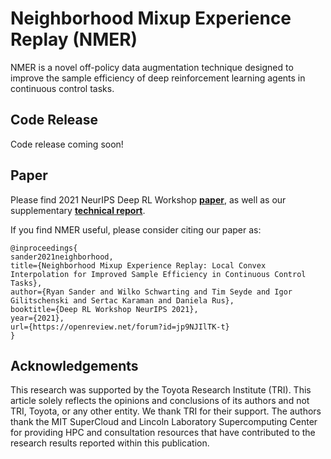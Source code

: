 # Neighborhood Mixup Experience Replay (NMER)
NMER is a novel off-policy data augmentation technique designed to improve the sample efficiency of deep reinforcement learning agents in continuous control tasks.


## Code Release
Code release coming soon!

## Paper
Please find 2021 NeurIPS Deep RL Workshop **[paper](https://openreview.net/pdf?id=jp9NJIlTK-t)**, as well as our supplementary **[technical report](https://rmsander.github.io/projects/nmer_tech_report.pdf)**. 

If you find NMER useful, please consider citing our paper as:

```
@inproceedings{
sander2021neighborhood,
title={Neighborhood Mixup Experience Replay: Local Convex Interpolation for Improved Sample Efficiency in Continuous Control Tasks},
author={Ryan Sander and Wilko Schwarting and Tim Seyde and Igor Gilitschenski and Sertac Karaman and Daniela Rus},
booktitle={Deep RL Workshop NeurIPS 2021},
year={2021},
url={https://openreview.net/forum?id=jp9NJIlTK-t}
}
```

## Acknowledgements
This research was supported by the Toyota Research Institute (TRI). This article solely reflects the opinions and conclusions of its authors and not TRI,
Toyota, or any other entity. We thank TRI for their support. The authors thank the MIT SuperCloud and Lincoln Laboratory Supercomputing Center for providing HPC and consultation resources that have contributed to the research results reported within this publication. 

